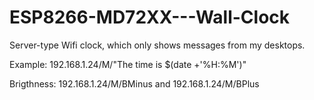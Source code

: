 # ESP8266-MD72XX---Wall-Clock
Server-type Wifi clock, which only shows messages from my desktops. 

Example: 192.168.1.24/M/"The time is $(date +'%H:%M')"

Brigthness: 192.168.1.24/M/BMinus and 192.168.1.24/M/BPlus

